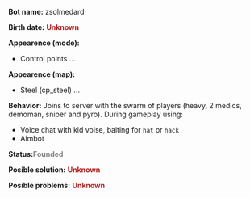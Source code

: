 **Bot name:** zsolmedard

**Birth date:** <span style="color:firebrick">**Unknown**</span>

**Appearence (mode):**
 - Control points
 ...

**Appearence (map):**
 - Steel (cp_steel)
 ...

**Behavior:** Joins to server with the swarm of players (heavy, 2 medics, demoman, sniper and pyro). During gameplay using: <ul><li>Voice chat with kid voise, baiting for `hat` or `hack`</li><li>Aimbot</li></ul>

**Status:**<span style="color:gray">**Founded**</span>

**Posible solution:** <span style="color:firebrick">**Unknown**</span>

**Posible problems:** <span style="color:firebrick">**Unknown**</span>